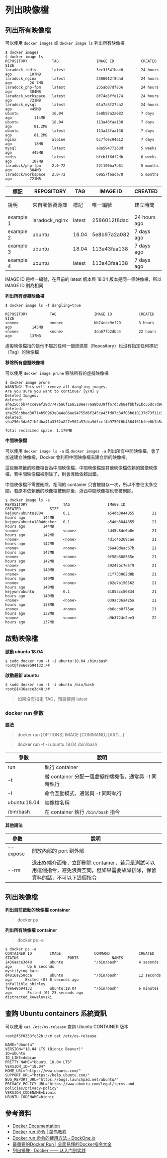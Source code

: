 # 列出映像檔

## 列出所有映像檔

可以使用 `docker images` 或 `docker image ls` 列出所有映像檔

```shell
$ docker images
$ docker image ls
REPOSITORY           TAG                 IMAGE ID            CREATED             SIZE
laradock_redis       latest              3ec3f541bae0        24 hours ago        107MB
laradock_nginx       latest              2586012f8dad        24 hours ago        26.7MB
laradock_php-fpm     latest              235ab07df83e        24 hours ago        384MB
laradock_workspace   latest              8f74a5ffe174        24 hours ago        721MB
laradock_mysql       latest              61a7a3f27ca2        24 hours ago        445MB
ubuntu               16.04               5e8b97a2a082        7 days ago          114MB
ubuntu               18.04               113a43faa138        7 days ago          81.2MB
ubuntu               latest              113a43faa138        7 days ago          81.2MB
nginx                alpine              bc7fdec94612        7 days ago          18MB
mysql                latest              a8a59477268d        5 weeks ago         445MB
redis                latest              bfcb1f6df2db        6 weeks ago         107MB
laradock/php-fpm     2.0-72              22f190ba7b61        5 months ago        384MB
laradock/workspace   2.0-72              69a57f6aca78        5 months ago        721MB
```

| 標記 |  REPOSITORY |  TAG | IMAGE ID  | CREATED  |  SIZE |
|---|---|---|---|---|---|
| 說明 | 來自哪個資源庫 | 標記  | 唯一編號  | 建立時間  | 檔案大小  |
| example 1 | laradock_nginx |  latest |  2586012f8dad | 24 hours ago  |  26.7MB |
| example 2 | ubuntu |  16.04 | 5e8b97a2a082 | 7 days ago  | 114MB |
| example 3 | ubuntu |  18.04 | 113a43faa138 | 7 days ago  | 81.2MB |
| example 4 | ubuntu |  latest| 113a43faa138 | 7 days ago  | 81.2MB |

IMAGE ID 是唯一編號，在目前的 latest 版本與 18.04 版本是同一個映像檔，所以 IMAGE ID 則為相同


**列出所有虛擬映像檔**

```shell
$ docker image ls -f dangling=true

REPOSITORY          TAG                 IMAGE ID            CREATED             SIZE
<none>              <none>              bb74cce9ef29        3 hours ago         145MB
<none>              <none>              3da67fb2dba4        22 hours ago        137MB
```

虛擬映像檔指的是他不屬於任何一個資源庫（Repository）也沒有指定任何標記（Tag）的映像檔


**移除所有虛擬映像檔**

可以使用 `docker image prune` 移除所有的虛擬映像檔

```shell
$ docker image prune
WARNING! This will remove all dangling images.
Are you sure you want to continue? [y/N] y
Deleted Images:
deleted: sha256:bb74cce9ef29d7747ba6f168510ee77aa8b039ff67dc8b8efbbf91bc55dc7d9e
deleted: sha256:bbed30714b50963e8a4e86ae94755d6f245ca43fd07c34f03b810137d73f11c3
deleted: sha256:3da67fb2dba41a3352a827e562a57cba9dfccf4b9759f6b4364161bfee0b7a5a

Total reclaimed space: 1.179MB
```

**中間映像檔**

可以使用 `docker image ls -a` 或 `docker images -a` 列出所有中間映像檔，會了加速建立映像檔，Docker 會利用中間映像檔去建立新的映像檔。

這些無標籤的映像檔皆為中間映像檔，中間映像檔是其他映像檔依賴的鏡像映像檔，若中間映像檔被刪除了，則會導致依賴出錯。

中間映像檔不需要刪除，相同的 container 只會被儲存一次，所以不會佔太多空間，若原本依賴他的映像檔被刪除後，浙西中間映像檔也會被刪除。

```shell
$ docker image ls -a
REPOSITORY                TAG                 IMAGE ID            CREATED             SIZE
kejyun/ubuntu1804         0.1                 a54db3844855        21 hours ago        144MB
kejyun/ubuntu1804docker   0.1                 a54db3844855        21 hours ago        144MB
<none>                    <none>              4d45c8de0b0e        21 hours ago        142MB
<none>                    <none>              4d1c46269cae        21 hours ago        142MB
<none>                    <none>              36a48deac67b        21 hours ago        142MB
<none>                    <none>              0f58b888565e        21 hours ago        142MB
<none>                    <none>              39247bc7e5f9        21 hours ago        140MB
<none>                    <none>              c1f733062d8b        21 hours ago        140MB
<none>                    <none>              c82e7b150562        21 hours ago        140MB
kejyun/ubuntu             0.1                 61853cc80834        21 hours ago        140MB
<none>                    <none>              039ac36a425a        21 hours ago        138MB
<none>                    <none>              db6ccb8f76ae        21 hours ago        138MB
<none>                    <none>              a9b3724e2ee3        22 hours ago        137MB
```

## 啟動映像檔

**啟動 ubuntu 18.04**

```shell
$ sudo docker run -t -i ubuntu:18.04 /bin/bash
root@f8e6e8b94132:/#
```

**啟動最新 ubuntu**

```shell
$ sudo docker run -t -i ubuntu /bin/bash
root@1436aace3d48:/#
```

> 如果沒有指定 TAG，預設使用 latest

### docker run 參數

**語法**

> docker run [OPTIONS] IMAGE [COMMAND] [ARG...]

> docker run -t -i ubuntu:18.04 /bin/bash

| 參數  | 說明  |
|---|---|
| run  |  執行 container |
| -t  | 替 container 分配一個虛擬終端機借，通常與 -t 同時執行 |
| -i  | 命令互動模式，通常與 -t 同時執行  |
| ubuntu:18.04  |  映像檔名稱 |
|  /bin/bash |  在 container 執行 `/bin/bash` 指令 |

**其他語法**

| 參數  | 說明  |
|---|---|
| --expose  | 開放內部的 port 到外部 |
| --rm  | 退出終端介面後，立即刪除 container，若只是測試可以用這個指令，避免浪費空間，但如果需要故障排除，保留資料的話，不可以下這個指令 |



## 列出映像檔

**列出目前啟動的映像檔 container**

> docker ps

**列出所有映像檔 container**

> docker ps -a

```shell
$ docker ps -a
CONTAINER ID        IMAGE               COMMAND             CREATED             STATUS                      PORTS               NAMES
1436aace3d48        ubuntu              "/bin/bash"         4 seconds ago       Up 6 seconds                                    mystifying_kare
d4816a250cca        ubuntu              "/bin/bash"         12 seconds ago      Exited (0) 8 seconds ago                        infallible_shirley
f8e6e8b94132        ubuntu:18.04        "/bin/bash"         6 minutes ago       Exited (0) 23 seconds ago                       distracted_kowalevski
```

## 查詢 Ubuntu containers 系統資訊

可以使用 `cat /etc/os-release` 查詢 Ubuntu CONTAINER 版本

```shell
root@f5f0353fc32b:/\# cat /etc/os-release

NAME="Ubuntu"
VERSION="18.04 LTS (Bionic Beaver)"
ID=ubuntu
ID_LIKE=debian
PRETTY_NAME="Ubuntu 18.04 LTS"
VERSION_ID="18.04"
HOME_URL="https://www.ubuntu.com/"
SUPPORT_URL="https://help.ubuntu.com/"
BUG_REPORT_URL="https://bugs.launchpad.net/ubuntu/"
PRIVACY_POLICY_URL="https://www.ubuntu.com/legal/terms-and-policies/privacy-policy"
VERSION_CODENAME=bionic
UBUNTU_CODENAME=bionic
```

## 參考資料
* [Docker Documentation](https://docs.docker.com/engine/reference/run/)
* [Docker run 命令 | 菜鸟教程](http://www.runoob.com/docker/docker-run-command.html)
* [Docker run 命令的使用方法 - DockOne.io](http://dockone.io/article/152)
* [最重要的Docker Run | 全面易懂的Docker指令大全](https://joshhu.gitbooks.io/dockercommands/content/Containers/DockerRun.html)
* [列出镜像 · Docker —— 从入门到实践](https://yeasy.gitbooks.io/docker_practice/image/list.html)
